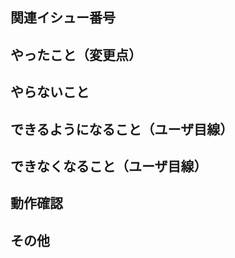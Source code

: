 <!-- 全項目を埋める必要はないです！不要な場合は項目を削除/必要であれば項目追加してください！ -->

## 関連イシュー番号

<!-- #36 など「#〇〇から始まるイシュー番号を記載 -->

## やったこと（変更点）

<!-- このプルリクで何をしたのか？ -->

## やらないこと

<!-- このプルリクでやらないことは何か（やらない場合は、どのタイミングでやるかを記載（不明なら書かなくてOK）） -->

## できるようになること（ユーザ目線）

<!-- 何ができるようになるのか？ -->

## できなくなること（ユーザ目線）

<!-- 何ができなくなるのか？-->

## 動作確認

<!-- どのような動作確認を行ったのか？　-->

## その他

<!-- レビュワーへの参考情報（実装上の懸念点や注意点などあれば記載）　-->
